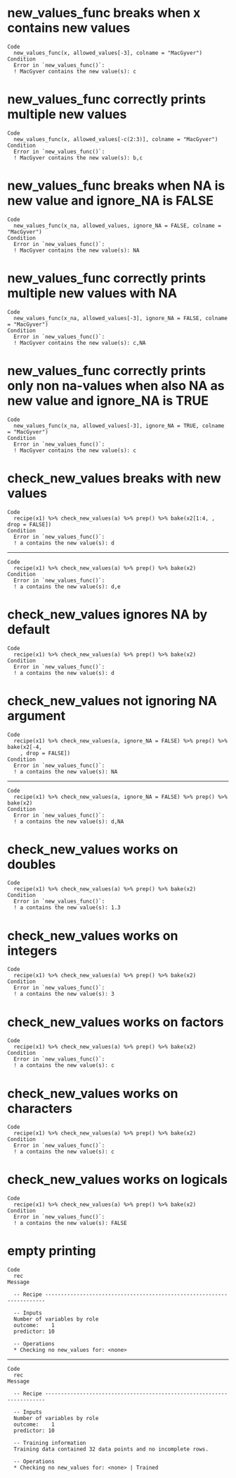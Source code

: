 # new_values_func breaks when x contains new values

    Code
      new_values_func(x, allowed_values[-3], colname = "MacGyver")
    Condition
      Error in `new_values_func()`:
      ! MacGyver contains the new value(s): c

# new_values_func correctly prints multiple new values

    Code
      new_values_func(x, allowed_values[-c(2:3)], colname = "MacGyver")
    Condition
      Error in `new_values_func()`:
      ! MacGyver contains the new value(s): b,c

# new_values_func breaks when NA is new value and ignore_NA is FALSE

    Code
      new_values_func(x_na, allowed_values, ignore_NA = FALSE, colname = "MacGyver")
    Condition
      Error in `new_values_func()`:
      ! MacGyver contains the new value(s): NA

# new_values_func correctly prints multiple new values with NA

    Code
      new_values_func(x_na, allowed_values[-3], ignore_NA = FALSE, colname = "MacGyver")
    Condition
      Error in `new_values_func()`:
      ! MacGyver contains the new value(s): c,NA

# new_values_func correctly prints only non na-values when also NA as new value and ignore_NA is TRUE

    Code
      new_values_func(x_na, allowed_values[-3], ignore_NA = TRUE, colname = "MacGyver")
    Condition
      Error in `new_values_func()`:
      ! MacGyver contains the new value(s): c

# check_new_values breaks with new values

    Code
      recipe(x1) %>% check_new_values(a) %>% prep() %>% bake(x2[1:4, , drop = FALSE])
    Condition
      Error in `new_values_func()`:
      ! a contains the new value(s): d

---

    Code
      recipe(x1) %>% check_new_values(a) %>% prep() %>% bake(x2)
    Condition
      Error in `new_values_func()`:
      ! a contains the new value(s): d,e

# check_new_values ignores NA by default

    Code
      recipe(x1) %>% check_new_values(a) %>% prep() %>% bake(x2)
    Condition
      Error in `new_values_func()`:
      ! a contains the new value(s): d

# check_new_values not ignoring NA argument

    Code
      recipe(x1) %>% check_new_values(a, ignore_NA = FALSE) %>% prep() %>% bake(x2[-4,
        , drop = FALSE])
    Condition
      Error in `new_values_func()`:
      ! a contains the new value(s): NA

---

    Code
      recipe(x1) %>% check_new_values(a, ignore_NA = FALSE) %>% prep() %>% bake(x2)
    Condition
      Error in `new_values_func()`:
      ! a contains the new value(s): d,NA

# check_new_values works on doubles

    Code
      recipe(x1) %>% check_new_values(a) %>% prep() %>% bake(x2)
    Condition
      Error in `new_values_func()`:
      ! a contains the new value(s): 1.3

# check_new_values works on integers

    Code
      recipe(x1) %>% check_new_values(a) %>% prep() %>% bake(x2)
    Condition
      Error in `new_values_func()`:
      ! a contains the new value(s): 3

# check_new_values works on factors

    Code
      recipe(x1) %>% check_new_values(a) %>% prep() %>% bake(x2)
    Condition
      Error in `new_values_func()`:
      ! a contains the new value(s): c

# check_new_values works on characters

    Code
      recipe(x1) %>% check_new_values(a) %>% prep() %>% bake(x2)
    Condition
      Error in `new_values_func()`:
      ! a contains the new value(s): c

# check_new_values works on logicals

    Code
      recipe(x1) %>% check_new_values(a) %>% prep() %>% bake(x2)
    Condition
      Error in `new_values_func()`:
      ! a contains the new value(s): FALSE

# empty printing

    Code
      rec
    Message
      
      -- Recipe ----------------------------------------------------------------------
      
      -- Inputs 
      Number of variables by role
      outcome:    1
      predictor: 10
      
      -- Operations 
      * Checking no new_values for: <none>

---

    Code
      rec
    Message
      
      -- Recipe ----------------------------------------------------------------------
      
      -- Inputs 
      Number of variables by role
      outcome:    1
      predictor: 10
      
      -- Training information 
      Training data contained 32 data points and no incomplete rows.
      
      -- Operations 
      * Checking no new_values for: <none> | Trained

